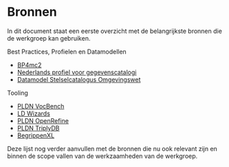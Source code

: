 # Bronnen

In dit document staat een eerste overzicht met de belangrijkste bronnen die de werkgroep kan gebruiken.

Best Practices, Profielen en Datamodellen
-	[BP4mc2]( https://bp4mc2.org/20181107/)
-	[Nederlands profiel voor gegevenscatalogi](https://bp4mc2.org/profiles/)
-	[Datamodel Stelselcatalogus Omgevingswet](https://stelselcatalogus.omgevingswet.overheid.nl/datamodel)

Tooling
- [PLDN VocBench](http://vocbench.pldn.nl/vocbench3)
- [LD Wizards](https://github.com/netwerk-digitaal-erfgoed/LDWizard)
- [PLDN OpenRefine](http://openrefine.server.pldn.nl/)
- [PLDN TriplyDB](https://data.pldn.nl/)
- [BegrippenXL](https://www.begrippenxl.nl/en/)


Deze lijst nog verder aanvullen met de bronnen die nu ook relevant zijn en binnen de scope vallen van de werkzaamheden van de werkgroep.

